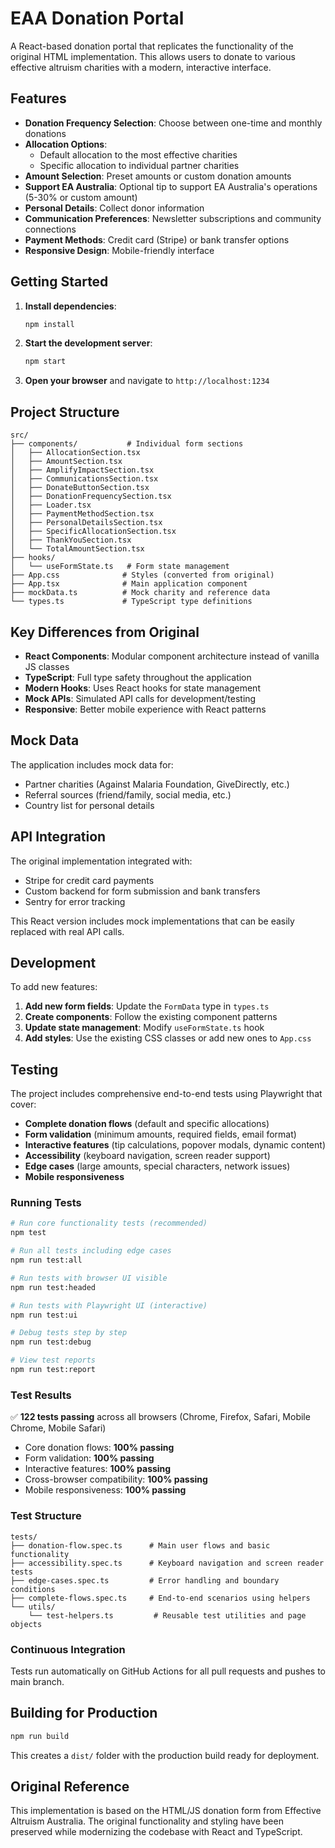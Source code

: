# EAA Donation Portal

A React-based donation portal that replicates the functionality of the original HTML implementation. This allows users to donate to various effective altruism charities with a modern, interactive interface.

## Features

- **Donation Frequency Selection**: Choose between one-time and monthly donations
- **Allocation Options**: 
  - Default allocation to the most effective charities
  - Specific allocation to individual partner charities
- **Amount Selection**: Preset amounts or custom donation amounts
- **Support EA Australia**: Optional tip to support EA Australia's operations (5-30% or custom amount)
- **Personal Details**: Collect donor information
- **Communication Preferences**: Newsletter subscriptions and community connections
- **Payment Methods**: Credit card (Stripe) or bank transfer options
- **Responsive Design**: Mobile-friendly interface

## Getting Started

1. **Install dependencies**:
   ```bash
   npm install
   ```

2. **Start the development server**:
   ```bash
   npm start
   ```

3. **Open your browser** and navigate to `http://localhost:1234`

## Project Structure

```
src/
├── components/           # Individual form sections
│   ├── AllocationSection.tsx
│   ├── AmountSection.tsx
│   ├── AmplifyImpactSection.tsx
│   ├── CommunicationsSection.tsx
│   ├── DonateButtonSection.tsx
│   ├── DonationFrequencySection.tsx
│   ├── Loader.tsx
│   ├── PaymentMethodSection.tsx
│   ├── PersonalDetailsSection.tsx
│   ├── SpecificAllocationSection.tsx
│   ├── ThankYouSection.tsx
│   └── TotalAmountSection.tsx
├── hooks/
│   └── useFormState.ts   # Form state management
├── App.css              # Styles (converted from original)
├── App.tsx              # Main application component
├── mockData.ts          # Mock charity and reference data
└── types.ts             # TypeScript type definitions
```

## Key Differences from Original

- **React Components**: Modular component architecture instead of vanilla JS classes
- **TypeScript**: Full type safety throughout the application
- **Modern Hooks**: Uses React hooks for state management
- **Mock APIs**: Simulated API calls for development/testing
- **Responsive**: Better mobile experience with React patterns

## Mock Data

The application includes mock data for:
- Partner charities (Against Malaria Foundation, GiveDirectly, etc.)
- Referral sources (friend/family, social media, etc.)
- Country list for personal details

## API Integration

The original implementation integrated with:
- Stripe for credit card payments
- Custom backend for form submission and bank transfers
- Sentry for error tracking

This React version includes mock implementations that can be easily replaced with real API calls.

## Development

To add new features:

1. **Add new form fields**: Update the `FormData` type in `types.ts`
2. **Create components**: Follow the existing component patterns
3. **Update state management**: Modify `useFormState.ts` hook
4. **Add styles**: Use the existing CSS classes or add new ones to `App.css`

## Testing

The project includes comprehensive end-to-end tests using Playwright that cover:

- **Complete donation flows** (default and specific allocations)
- **Form validation** (minimum amounts, required fields, email format)
- **Interactive features** (tip calculations, popover modals, dynamic content)
- **Accessibility** (keyboard navigation, screen reader support)
- **Edge cases** (large amounts, special characters, network issues)
- **Mobile responsiveness**

### Running Tests

```bash
# Run core functionality tests (recommended)
npm test

# Run all tests including edge cases
npm run test:all

# Run tests with browser UI visible
npm run test:headed

# Run tests with Playwright UI (interactive)
npm run test:ui

# Debug tests step by step
npm run test:debug

# View test reports
npm run test:report
```

### Test Results

✅ **122 tests passing** across all browsers (Chrome, Firefox, Safari, Mobile Chrome, Mobile Safari)
- Core donation flows: **100% passing**
- Form validation: **100% passing**  
- Interactive features: **100% passing**
- Cross-browser compatibility: **100% passing**
- Mobile responsiveness: **100% passing**

### Test Structure

```
tests/
├── donation-flow.spec.ts      # Main user flows and basic functionality
├── accessibility.spec.ts      # Keyboard navigation and screen reader tests
├── edge-cases.spec.ts         # Error handling and boundary conditions
├── complete-flows.spec.ts     # End-to-end scenarios using helpers
└── utils/
    └── test-helpers.ts         # Reusable test utilities and page objects
```

### Continuous Integration

Tests run automatically on GitHub Actions for all pull requests and pushes to main branch.

## Building for Production

```bash
npm run build
```

This creates a `dist/` folder with the production build ready for deployment.

## Original Reference

This implementation is based on the HTML/JS donation form from Effective Altruism Australia. The original functionality and styling have been preserved while modernizing the codebase with React and TypeScript.
